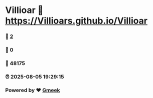 # Villioar :link: https://Villioars.github.io/Villioar 
### :page_facing_up: [2](https://Villioars.github.io/Villioar/tag.html) 
### :speech_balloon: 0 
### :hibiscus: 48175 
### :alarm_clock: 2025-08-05 19:29:15 
### Powered by :heart: [Gmeek](https://github.com/Meekdai/Gmeek)
